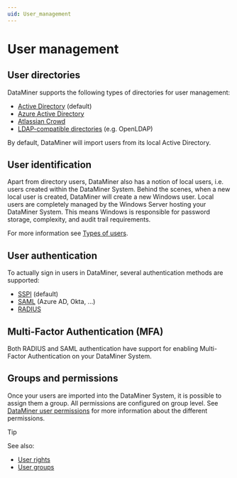 ```yaml
---
uid: User_management
---
```


# User management

## User directories

DataMiner supports the following types of directories for user management:

- [Active Directory](xref:Adding_a_user#to-add-an-existing-domain-user) (default)
- [Azure Active Directory](xref:Setting_up_Azure_Active_Directory_Domain_Services)
- [Atlassian Crowd](xref:Configuring_Atlassian_Crowd_settings)
- [LDAP-compatible directories](xref:Configuring_LDAP_settings) (e.g. OpenLDAP)

By default, DataMiner will import users from its local Active Directory.

## User identification

Apart from directory users, DataMiner also has a notion of local users, i.e. users created within the DataMiner System. Behind the scenes, when a new local user is created, DataMiner will create a new Windows user. Local users are completely managed by the Windows Server hosting your DataMiner System. This means Windows is responsible for password storage, complexity, and audit trail requirements.

For more information see [Types of users](xref:Types_of_users).

## User authentication

To actually sign in users in DataMiner, several authentication methods are supported:

- [SSPI](https://docs.microsoft.com/en-us/previous-versions/windows/it-pro/windows-server-2008-r2-and-2008/dn169026(v=ws.10)) (default)
- [SAML](xref:Configuring_external_authentication_via_an_identity_provider_using_SAML) (Azure AD, Okta, ...)
- [RADIUS](xref:Configuring_RADIUS_settings)

## Multi-Factor Authentication (MFA)

Both RADIUS and SAML authentication have support for enabling Multi-Factor Authentication on your DataMiner System.

## Groups and permissions

Once your users are imported into the DataMiner System, it is possible to assign them a group. All permissions are configured on group level. See [DataMiner user permissions](xref:DataMiner_user_permissions) for more information about the different permissions.

> [!TIP]
> See also:
> - [User rights](xref:User_rights)
> - [User groups](xref:User_groups)
